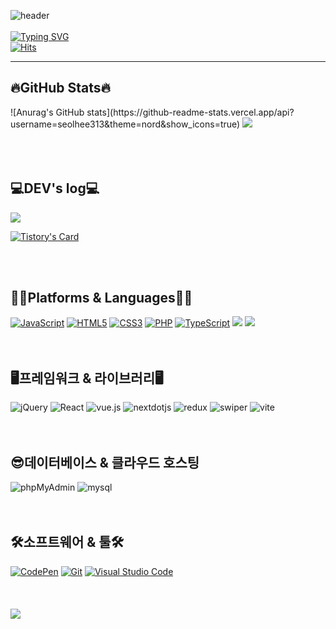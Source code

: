 ![header](https://capsule-render.vercel.app/api?type=Waving&color=6994CDEE&height=100)
<br><br>
[![Typing SVG](https://readme-typing-svg.demolab.com?font=Noto+Sans&weight=600&size=26&duration=4000&pause=1000&color=6994CDDA&width=435&lines=Welcome+to+seolhee's+GitHub!%F0%9F%91%8B)](https://git.io/typing-svg)
<br>
[![Hits](https://hits.seeyoufarm.com/api/count/incr/badge.svg?url=https%3A%2F%2Fgithub.com%2Fseolhee313&count_bg=%2397C6ED&title_bg=%23515151&icon=github.svg&icon_color=%23FFFFFF&title=GITHUB&edge_flat=false)](https://hits.seeyoufarm.com)
<br>
<hr>

<h2>🔥GitHub Stats🔥</h2>
![Anurag's GitHub stats](https://github-readme-stats.vercel.app/api?username=seolhee313&theme=nord&show_icons=true)
	<img src="https://github-readme-stats.vercel.app/api/top-langs/?username=seolhee313&layout=compact"><br><br>
<br>
<br>
<h2>💻DEV's log💻</h2>

<img src="https://img.shields.io/badge/tistory-000000?style=for-the-badge&logo=Tistory&logoColor=white">

[![Tistory's Card](https://github-readme-tistory-card.vercel.app/api?name=seolheeone&theme=default)](https://seolheeone.tistory.com/)

<br>
<br>
<h2>👩‍💻Platforms & Languages👩‍💻</h2>
<div>
  <a href="#"><img alt="JavaScript" src="https://img.shields.io/badge/JavaScript-F7DF1E?style=flat&logo=JavaScript&logoColor=white"></a>
  <a href="#"><img alt="HTML5" src="https://img.shields.io/badge/HTML5-E34F26?logo=HTML5&logoColor=white"></a>
  <a href="#"><img alt="CSS3" src="https://img.shields.io/badge/CSS3-1572B6?logo=CSS3&logoColor=white"></a>
  <a href="#"><img alt="PHP" src="https://img.shields.io/badge/PHP-777BB4?logo=PHP&logoColor=white"></a>
  <a href="#"><img alt="TypeScript" src="https://img.shields.io/badge/TypeScript-3178C6?logo=TypeScript&logoColor=white"></a>
  <img src="https://img.shields.io/badge/sass-CC6699?style=flat&logo=sass&logoColor=white" />
  <img src="https://img.shields.io/badge/tailwindcss-06B6D4?style=flat&logo=tailwindcss&logoColor=white" />
<br>
  <br>
  <br>
  <h2>🖥️프레임워크 & 라이브러리🖥️</h2>
<div>
<img alt="jQuery" src="https://img.shields.io/badge/jquery-0769AD?logo=jQuery&logoColor=white">
  <img alt="React" src="https://img.shields.io/badge/react-61DAFB?logo=react&logoColor=white">
  <img alt="vue.js" src="https://img.shields.io/badge/vue.js-4FC08D?logo=vuedotjs&logoColor=white">
  <img alt="nextdotjs" src="https://img.shields.io/badge/next.js-000000?logo=nextdotjs&logoColor=white">
  <img alt="redux" src="https://img.shields.io/badge/redux-764ABC?logo=redux&logoColor=white">
  <img alt="swiper" src="https://img.shields.io/badge/swiper-6332F6?logo=swiper&logoColor=white">
  <img alt="vite" src="https://img.shields.io/badge/vite-646CFF?logo=vite&logoColor=white">
</div>
  <br><br>
  
  <h2>😎데이터베이스 & 클라우드 호스팅</h2>
<div>
<img alt="phpMyAdmin" src="https://img.shields.io/badge/phpMyAdmin-6C78AF?logo=phpMyAdmin&logoColor=white">
  <img alt="mysql" src="https://img.shields.io/badge/mysql-4479A1?logo=mysql&logoColor=white">
</div>
  <br><br>

  <h2>🛠️소프트웨어 & 툴🛠️</h2>
<div>
  <a href="#"><img alt="CodePen" src="https://img.shields.io/badge/CodePen-000?logo=CodePen&logoColor=white"></a>
  <a href="#"><img alt="Git" src="https://img.shields.io/badge/Git-F05032?logo=Git&logoColor=white"></a>
  <a href="#"><img alt="Visual Studio Code" src="https://img.shields.io/badge/Visual Studio Code-007ACC?logo=Visual Studio Code&logoColor=white"></a>
</div>
  <br><br><br>

  <img src="https://capsule-render.vercel.app/api?type=waving&color=6994CDEE&height=100&section=footer&" />
